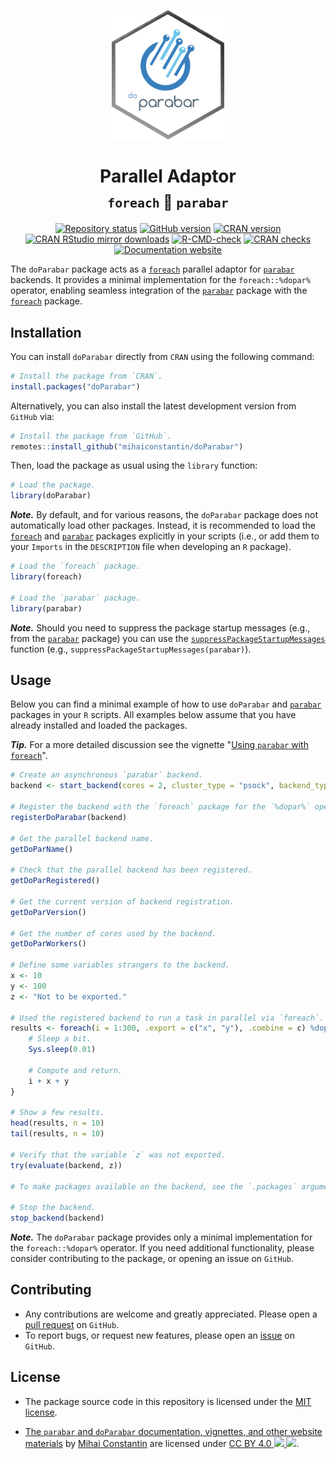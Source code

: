<p align="center">
    <a href="https://parabar.mihaiconstantin.com">
        <img width="180px" src="man/figures/logo.png" alt="parabar logo"/>
    </a>
</p>

<h1 align="center">
    Parallel Adaptor
    <br>
    <sub><code style="display:inline">foreach</code> &#x1F50C; <code style="display:inline">parabar</code></sub>
</h1>

<!-- badges: start -->
<p align="center">
    <a href="https://www.repostatus.org/#active"><img src="https://www.repostatus.org/badges/latest/active.svg" alt="Repository status"/></a>
    <a href="https://github.com/mihaiconstantin/doParabar/releases"><img src="https://img.shields.io/github/v/release/mihaiconstantin/doParabar?display_name=tag&sort=semver" alt="GitHub version"/></a>
    <a href="https://cran.r-project.org/package=doParabar "><img src="https://www.r-pkg.org/badges/version/doParabar" alt="CRAN version"/></a>
    <a href="https://www.r-pkg.org/pkg/doParabar"><img src="https://cranlogs.r-pkg.org/badges/grand-total/doParabar" alt="CRAN RStudio mirror downloads"/></a>
    <a href="https://github.com/mihaiconstantin/doParabar/actions"><img src="https://github.com/mihaiconstantin/doParabar/workflows/R-CMD-check/badge.svg" alt="R-CMD-check" /></a>
    <a href="https://cran.r-project.org/web/checks/check_results_doParabar.html"><img src="https://badges.cranchecks.info/worst/doParabar.svg" alt="CRAN checks"/></a>
    <a href="https://parabar.mihaiconstantin.com/articles/foreach"><img src="https://img.shields.io/badge/docs-website-brightgreen" alt="Documentation website"/></a>
</p>
<!-- badges: end -->

The `doParabar` package acts as a
[`foreach`](https://CRAN.R-project.org/package=foreach) parallel adaptor for
[`parabar`](https://parabar.mihaiconstantin.com) backends. It provides a minimal
implementation for the `foreach::%dopar%` operator, enabling seamless
integration of the [`parabar`](https://parabar.mihaiconstantin.com) package with
the [`foreach`](https://CRAN.R-project.org/package=foreach)  package.

## Installation

You can install `doParabar` directly from `CRAN` using the following command:

```r
# Install the package from `CRAN`.
install.packages("doParabar")
```

Alternatively, you can also install the latest development version from `GitHub`
via:

```r
# Install the package from `GitHub`.
remotes::install_github("mihaiconstantin/doParabar")
```

Then, load the package as usual using the `library` function:

```r
# Load the package.
library(doParabar)
```

**_Note._** By default, and for various reasons, the `doParabar` package does
not automatically load other packages. Instead, it is recommended to load the
[`foreach`](https://CRAN.R-project.org/package=foreach) and
[`parabar`](https://parabar.mihaiconstantin.com) packages explicitly in your
scripts (i.e., or add them to your `Imports` in the `DESCRIPTION` file when
developing an `R` package).

```r
# Load the `foreach` package.
library(foreach)

# Load the `parabar` package.
library(parabar)
```

**_Note._** Should you need to suppress the package startup messages (e.g., from
the [`parabar`](https://parabar.mihaiconstantin.com) package) you can use the
[`suppressPackageStartupMessages`](https://stat.ethz.ch/R-manual/R-devel/library/base/html/message.html)
function (e.g., `suppressPackageStartupMessages(parabar)`).

## Usage

Below you can find a minimal example of how to use `doParabar` and
[`parabar`](https://parabar.mihaiconstantin.com) packages in your `R` scripts.
All examples below assume that you have already installed and loaded the
packages.

**_Tip._** For a more detailed discussion see the vignette "[Using `parabar`
with `foreach`](https://parabar.mihaiconstantin.com/articles/foreach)".

```r
# Create an asynchronous `parabar` backend.
backend <- start_backend(cores = 2, cluster_type = "psock", backend_type = "async")

# Register the backend with the `foreach` package for the `%dopar%` operator.
registerDoParabar(backend)

# Get the parallel backend name.
getDoParName()

# Check that the parallel backend has been registered.
getDoParRegistered()

# Get the current version of backend registration.
getDoParVersion()

# Get the number of cores used by the backend.
getDoParWorkers()

# Define some variables strangers to the backend.
x <- 10
y <- 100
z <- "Not to be exported."

# Used the registered backend to run a task in parallel via `foreach`.
results <- foreach(i = 1:300, .export = c("x", "y"), .combine = c) %dopar% {
    # Sleep a bit.
    Sys.sleep(0.01)

    # Compute and return.
    i + x + y
}

# Show a few results.
head(results, n = 10)
tail(results, n = 10)

# Verify that the variable `z` was not exported.
try(evaluate(backend, z))

# To make packages available on the backend, see the `.packages` argument.

# Stop the backend.
stop_backend(backend)
```

**_Note._** The `doParabar` package provides only a minimal implementation
for the `foreach::%dopar%` operator. If you need additional functionality, 
please consider contributing to the package, or opening an issue on `GitHub`.

## Contributing
- Any contributions are welcome and greatly appreciated. Please open a [pull
  request](https://github.com/mihaiconstantin/doParabar/pulls) on `GitHub`.
- To report bugs, or request new features, please open an
  [issue](https://github.com/mihaiconstantin/doParabar/issues) on `GitHub`.

## License
- The package source code in this repository is licensed under the [MIT
  license](https://opensource.org/license/mit).
- <p class="license-cc" xmlns:cc="https://creativecommons.org/ns#" xmlns:dct="https://purl.org/dc/terms/"><a property="dct:title" rel="cc:attributionURL" href="https://parabar.mihaiconstantin.com">The <code>parabar</code> and <code>doParabar</code> documentation, vignettes, and other website materials</a> by <a rel="cc:attributionURL dct:creator" property="cc:attributionName" href="https://mihaiconstantin.com">Mihai Constantin</a> are licensed under <a href="https://creativecommons.org/licenses/by/4.0/?ref=chooser-v1" target="_blank" rel="license noopener noreferrer" style="display:inline-block;">CC BY 4.0 <img style="height:22px!important" src="https://mirrors.creativecommons.org/presskit/icons/cc.svg?ref=chooser-v1"> <img style="height:22px!important" src="https://mirrors.creativecommons.org/presskit/icons/by.svg?ref=chooser-v1"></a>.</p>
